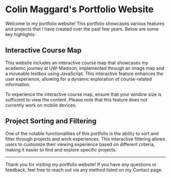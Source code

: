 # Colin Maggard's Portfolio Website

Welcome to my portfolio website! This portfolio showcases various features and projects that I have created over the past few years. Below are some key highlights:

## Interactive Course Map

This website includes an interactive course map that showcases my academic journey at UW-Madison, implemented through an image map and a moveable textbox using JavaScript. This interactive feature enhances the user experience, allowing for a dynamic exploration of course-related information.

To experience the interactive course map, ensure that your window size is sufficient to view the content. Please note that this feature does not currently work on mobile devices.

## Project Sorting and Filtering

One of the notable functionalities of this portfolio is the ability to sort and filter through projects and work experiences. This interactive filtering allows users to customize their viewing experience based on different criteria, making it easier to find and explore specific projects.

---

Thank you for visiting my portfolio website! If you have any questions or feedback, feel free to reach out via any method listed on my Contact page.
